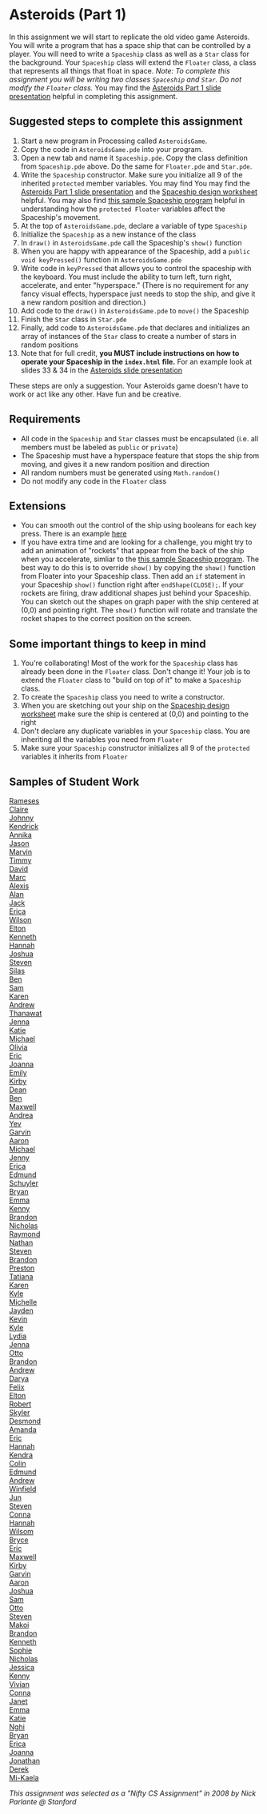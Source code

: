 Asteroids (Part 1)
==================
In this assignment we will start to replicate the old video game Asteroids. You will write a program that has a space ship that can be controlled by a player. You will need to write a `Spaceship` class as well as a `Star` class for the background. Your `Spaceship` class will extend the `Floater` class, a class that represents all things that float in space. _Note: To complete this assignment you will be writing two classes `Spaceship` and `Star`. Do not modify the `Floater` class._ You may find the [Asteroids Part 1 slide presentation](https://docs.google.com/presentation/d/1xEIchvoA0s2BO-HB8g9wjk1jSBH8sq9Gtkij5Y7slOs/edit) helpful in completing this assignment.

Suggested steps to complete this assignment
-------------------------------------------

1. Start a new program in Processing called `AsteroidsGame`. 
1. Copy the code in `AsteroidsGame.pde` into your program.
1. Open a new tab and name it `Spaceship.pde`. Copy the class definition from `Spaceship.pde` above. Do the same for `Floater.pde` and `Star.pde`.
4. Write the `Spaceship` constructor. Make sure you initialize all 9 of the inherited `protected` member variables. You may find You may find the [Asteroids Part 1 slide presentation](https://docs.google.com/presentation/d/1xEIchvoA0s2BO-HB8g9wjk1jSBH8sq9Gtkij5Y7slOs/edit) and the [Spaceship design worksheet](https://drive.google.com/file/d/0Bz2ZkT6qWPYTRDJvNUJRdXFjNGs/view?usp=sharing) helpful. You may also find [this sample Spaceship program](https://apcslowell.github.io/AsteroidsVariableDemoV2/) helpful in understanding how the `protected Floater` variables affect the Spaceship's movement.
5. At the top of `AsteroidsGame.pde`, declare a variable of type `Spaceship`
6. Initialize the `Spaceship` as a new instance of the class
7. In `draw()` in `AsteroidsGame.pde` call the Spaceship's `show()` function
8. When you are happy with appearance of the Spaceship, add a `public void keyPressed()` function in `AsteroidsGame.pde`
9. Write code in `keyPressed` that allows you to control the spaceship with the keyboard. You must include the ability to turn left, turn right, accelerate, and enter "hyperspace." (There is no requirement for any fancy visual effects, hyperspace just needs to stop the ship, and give it a new random position and direction.)
10. Add code to the `draw()` in `AsteroidsGame.pde` to `move()` the Spaceship
11. Finish the `Star` class in `Star.pde` 
12. Finally, add code to `AsteroidsGame.pde` that declares and initializes an array of instances of the `Star` class to create a number of stars in random positions
12. Note that for full credit, **you MUST include instructions on how to operate your Spaceship in the `index.html` file.** For an example look at slides 33 & 34 in the [Asteroids slide presentation](https://docs.google.com/presentation/d/1xEIchvoA0s2BO-HB8g9wjk1jSBH8sq9Gtkij5Y7slOs/edit)

These steps are only a suggestion. Your Asteroids game doesn't have to work or act like any other. Have fun and be creative.

Requirements
----------
* All code in the `Spaceship` and `Star` classes must be encapsulated (i.e. all members must be labeled as `public` or `private`)
* The Spaceship must have a hyperspace feature that stops the ship from moving, and gives it a new random position and direction 
* All random numbers must be generated using `Math.random()`
* Do not modify any code in the `Floater` class

Extensions
----------
* You can smooth out the control of the ship using booleans for each key press. There is an example [here](http://apcslowell.github.io/TwoKeys/)   
* If you have extra time and are looking for a challenge, you might try to add an animation of "rockets" that appear from the back of the ship when you accelerate, simliar to the [this sample Spaceship program](https://apcslowell.github.io/AsteroidsVariableDemoV2/). The best way to do this is to override `show()` by copying the `show()` function from Floater into your Spaceship class. Then add an `if` statement in your Spaceship `show()` function right after `endShape(CLOSE);`. If your rockets are firing, draw additional shapes just behind your Spaceship. You can sketch out the shapes on graph paper with the ship centered at (0,0) and pointing right. The `show()` function will rotate and translate the rocket shapes to the correct position on the screen.

Some important things to keep in mind
-------------------------------------
1. You're collaborating! Most of the work for the `Spaceship` class has already been done in the `Floater` class. Don't change it! Your job is to extend the `Floater` class to "build on top of it" to make a `Spaceship` class. 
2. To create the `Spaceship` class you need to write a constructor.
3. When you are sketching out your ship on the [Spaceship design worksheet](https://drive.google.com/file/d/0Bz2ZkT6qWPYTRDJvNUJRdXFjNGs/view?usp=sharing) make sure the ship is centered at (0,0) and pointing to the right
4. Don't declare any duplicate variables in your `Spaceship` class. You are inheriting all the variables you need from `Floater`
5. Make sure your `Spaceship` constructor initializes all 9 of the `protected` variables it inherits from `Floater`

Samples of Student Work
-----------------------
[Rameses](https://notcompetent.github.io/AsteroidsGame/)    
[Claire](https://cmbeaudin.github.io/AsteroidsGame/)   
[Johnny](https://jowong30.github.io/AsteroidsGame/)   
[Kendrick](https://kendrick-lee.github.io/AsteroidsGame/)   
[Annika](https://ahilladakis.github.io/AsteroidsGame/)   
[Jason](https://jjjscodes.github.io/AsteroidsGame/)   
[Marvin](https://malee31.github.io/AsteroidsGameProcessing/)   
[Timmy](https://tidang.github.io/AsteroidsGame/)   
[David](https://daamaya.github.io/AsteroidsGame/)   
[Marc](https://alltheusernamesdontworkexceptmine.github.io/AsteroidsGame/)   
[Alexis](https://alexisapcs.github.io/AsteroidsGame/)   
[Alan](https://alexisapcs.github.io/AsteroidsGame/)   
[Jack](https://paintcannon.github.io/AsteroidsGame/)   
[Erica](https://ericamalia.github.io/AsteroidsGame/)   
[Wilson](https://wilsonh415.github.io/AsteroidsGame/)   
[Elton](https://elel123.github.io/AsteroidsGame/)   
[Kenneth](https://kenpaso.github.io/AsteroidsGame/)   
[Hannah](https://hadecastro.github.io/AsteroidsGame/)   
[Joshua](https://joshualchan.github.io/AsteroidsGame/)   
[Steven](https://sjkchang.github.io/AsteroidsGame/)   
[Silas](https://silascs.github.io/AsteroidsGame/)   
[Ben](https://benjaminlanir.github.io/AsteroidsGame/)   
[Sam](https://flukemeister28.github.io/AsteroidsGame/)   
[Karen](https://sonokjw.github.io/AsteroidsGame/)   
[Andrew](https://ansue1234.github.io/AsteroidsGame/)   
[Thanawat](https://thiskappaisgrey.github.io/AsteroidsGame/index.html)   
[Jenna](https://jennaralll.github.io/AsteroidsGame/)   
[Katie](https://kachow4.github.io/AsteroidsGame/)   
[Michael](https://mipsim.github.io/AsteroidsGame/)   
[Olivia](https://vavies.github.io/AsteroidsGame/)   
[Eric](https://jellybeanmill.github.io/AsteroidsGame/)   
[Joanna](https://j0annalu.github.io/AsteroidsGame/)   
[Emily](https://emilyhasramen.github.io/AsteroidsGame/)   
[Kirby](https://krbyktl.github.io/AsteroidsGame/)   
[Dean](https://deanhuynh.github.io/AsteroidsGame/)   
[Ben](https://benjaminlanir.github.io/AsteroidsGame/)   
[Maxwell](https://12maxwellho.github.io/AsteroidsGame/)   
[Andrea](https://chenandrea29.github.io/AsteroidsGame/)   
[Yev](https://yevgeniybarkalov.github.io/AsteroidsGame/)   
[Garvin](https://garvingit.github.io/AsteroidsGame/)   
[Aaron](https://aahuangithub.github.io/AsteroidsGame2/)   
[Michael](https://mipsim.github.io/AsteroidsGame/)   
[Jenny](https://jexin.github.io/AsteroidsGame/)   
[Erica](https://ekwkk.github.io/AsteroidsGame/)   
[Edmund](https://edmundmah79.github.io/AsteroidsGame/)   
[Schuyler](https://skschur1.github.io/AsteroidsGame/)   
[Bryan](https://bzin22.github.io/AsteroidsGame/)   
[Emma](https://emmackenzie.github.io/AsteroidsGame/)   
[Kenny](https://kennyyu168.github.io/AsteroidsGame/)   
[Brandon](https://brandontom96.github.io/AsteroidsGame/)   
[Nicholas](https://woonicholas.github.io/AsteroidsGame/)   
[Raymond](https://ngoraymond.github.io/AsteroidsGame/)   
[Nathan](https://nathansng.github.io/AsteroidsGame/)   
[Steven](https://stliu8.github.io/AsteroidsGame/)   
[Brandon](https://zawszefl.github.io/AsteroidsGame/)   
[Preston](https://prestonttt.github.io/AsteroidsGame/)   
[Tatiana](https://sonotatiana.github.io/AsteroidsGame/)   
[Karen](https://sonokjw.github.io/AsteroidsGame/)   
[Kyle](https://yachtmasterkyle.github.io/AsteroidsGame/)   
[Michelle](https://miphung.github.io/AsteroidsGame/)   
[Jayden](https://jaydenlee1229.github.io/AsteroidsGame/)   
[Kevin](https://tig777.github.io/AsteroidsGame/)   
[Kyle](https://yachtmasterkyle.github.io/AsteroidsGame/)   
[Lydia](https://aqua28.github.io/AsteroidsGame/)   
[Jenna](https://jennaralll.github.io/AsteroidsGame/)   
[Otto](https://otschmidt.github.io/AsteroidsGame/)   
[Brandon](https://brandonchen114.github.io/AsteroidsGame/)   
[Andrew](https://ansue1234.github.io/AsteroidsGame/)   
[Darya](https://darya-ver.github.io/AsteroidsGame/)   
[Felix](https://felixzhuk.github.io/AsteroidsGame/)   
[Elton](https://elel123.github.io/AsteroidsGame/)   
[Robert](https://rshi159.github.io/AsteroidsGame/)   
[Skyler](https://skschur1.github.io/AsteroidsGame/)   
[Desmond](https://djmond.github.io/AsteroidsGame/)   
[Amanda](https://amkallenbach.github.io/AsteroidsGame/)   
[Eric](https://ericyu15.github.io/AsteroidsGame/)   
[Hannah](https://hadecastro.github.io/AsteroidsGame/)   
[Kendra](https://pastalover45.github.io/AsteroidsGame/)   
[Colin](https://licolin4.github.io/AsteroidsGame/)   
[Edmund](https://edmundmah79.github.io/AsteroidsGame/)   
[Andrew](https://andrewmai123.github.io/AsteroidsGame/)   
[Winfield](https://winfield101.github.io/AsteroidsGame/)   
[Jun](https://johyrao.github.io/AsteroidsGame/)   
[Steven](https://sjkchang.github.io/AsteroidsGame/)   
[Conna](https://connac.github.io/AsteroidsGame/)   
[Hannah](https://hadecastro.github.io/AsteroidsGame/)   
[Wilsom](https://wilsonh415.github.io/AsteroidsGame/)   
[Bryce](https://brycekeetonazaz.github.io/AsteroidsGame/)   
[Eric](https://jellybeanmill.github.io/AsteroidsGame/)   
[Maxwell](https://12maxwellho.github.io/AsteroidsGame/)   
[Kirby](https://krbyktl.github.io/AsteroidsGame/)   
[Garvin](https://garvingit.github.io/AsteroidsGame/)   
[Aaron](https://aahuangithub.github.io/AsteroidsGame1/)   
[Joshua](https://joshualchan.github.io/AsteroidsGame/)   
[Sam](https://flukemeister28.github.io/AsteroidsGame/)   
[Otto](https://otschmidt.github.io/AsteroidsGame/)   
[Steven](https://sjkchang.github.io/AsteroidsGame/)   
[Makoi](https://magacula1.github.io/AsteroidsGame/)   
[Brandon](https://brlou-apcs.github.io/AsteroidsGame/)   
[Kenneth](https://kenpaso.github.io/AsteroidsGame/)   
[Sophie](https://sohuang.github.io/AsteroidsGame/)   
[Nicholas](https://niguan.github.io/AsteroidsGame/)   
[Jessica](https://jtngai.github.io/AsteroidsGame/)   
[Kenny](https://kennyyu168.github.io/AsteroidsGame/)   
[Vivian](https://viviaann.github.io/AsteroidsGame/)   
[Conna](https://connac.github.io/AsteroidsGame/)   
[Janet](https://birded.github.io/AsteroidsGame/)   
[Emma](https://emmackenzie.github.io/AsteroidsGame/)   
[Katie](https://kachow4.github.io/AsteroidsGame/)   
[Nghi](https://nagirokudo.github.io/AsteroidsGame/)   
[Bryan](https://bzin22.github.io/AsteroidsGame/)   
[Erica](https://ekwkk.github.io/AsteroidsGame/)   
[Joanna](https://j0annalu.github.io/AsteroidsGame/)   
[Jonathan](https://jonathanchu33.github.io/AsteroidsGame/)   
[Derek](https://keredlew.github.io/AsteroidsGame/)   
[Mi-Kaela](https://mikamarciales.github.io/AsteroidsGame/)   



*This assignment was selected as a "Nifty CS Assignment" in 2008 by Nick Parlante @ Stanford*
